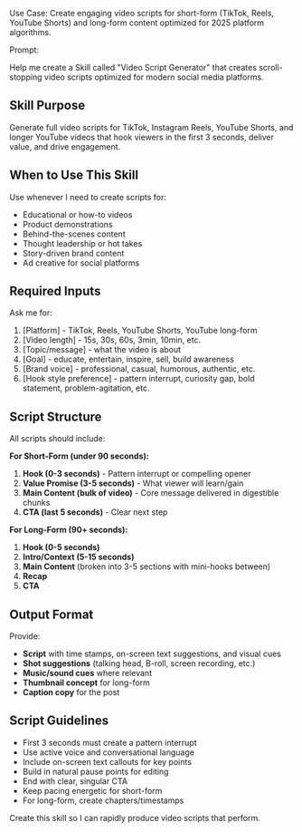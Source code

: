 Use Case: Create engaging video scripts for short-form (TikTok, Reels, YouTube Shorts) and long-form content optimized for 2025 platform algorithms.

Prompt:

Help me create a Skill called "Video Script Generator" that creates scroll-stopping video scripts optimized for modern social media platforms.

## Skill Purpose
Generate full video scripts for TikTok, Instagram Reels, YouTube Shorts, and longer YouTube videos that hook viewers in the first 3 seconds, deliver value, and drive engagement.

## When to Use This Skill
Use whenever I need to create scripts for:
- Educational or how-to videos
- Product demonstrations
- Behind-the-scenes content
- Thought leadership or hot takes
- Story-driven brand content
- Ad creative for social platforms

## Required Inputs
Ask me for:
1. [Platform] - TikTok, Reels, YouTube Shorts, YouTube long-form
2. [Video length] - 15s, 30s, 60s, 3min, 10min, etc.
3. [Topic/message] - what the video is about
4. [Goal] - educate, entertain, inspire, sell, build awareness
5. [Brand voice] - professional, casual, humorous, authentic, etc.
6. [Hook style preference] - pattern interrupt, curiosity gap, bold statement, problem-agitation, etc.

## Script Structure
All scripts should include:

**For Short-Form (under 90 seconds):**
1. **Hook (0-3 seconds)** - Pattern interrupt or compelling opener
2. **Value Promise (3-5 seconds)** - What viewer will learn/gain
3. **Main Content (bulk of video)** - Core message delivered in digestible chunks
4. **CTA (last 5 seconds)** - Clear next step

**For Long-Form (90+ seconds):**
1. **Hook (0-5 seconds)**
2. **Intro/Context (5-15 seconds)**
3. **Main Content** (broken into 3-5 sections with mini-hooks between)
4. **Recap**
5. **CTA**

## Output Format
Provide:
- **Script** with time stamps, on-screen text suggestions, and visual cues
- **Shot suggestions** (talking head, B-roll, screen recording, etc.)
- **Music/sound cues** where relevant
- **Thumbnail concept** for long-form
- **Caption copy** for the post

## Script Guidelines
- First 3 seconds must create a pattern interrupt
- Use active voice and conversational language
- Include on-screen text callouts for key points
- Build in natural pause points for editing
- End with clear, singular CTA
- Keep pacing energetic for short-form
- For long-form, create chapters/timestamps

Create this skill so I can rapidly produce video scripts that perform.